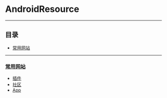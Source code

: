 # AndroidResource

***
## 目录
* [常用网站](#常用网站)

***
### [常用网站](#CommonWebSites)
* [插件](https://pub.dev/flutter)
* [社区](https://flutterevents.com/)
* [App](https://itsallwidgets.com/)

